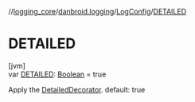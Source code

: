 //[logging_core](../../../index.md)/[danbroid.logging](../index.md)/[LogConfig](index.md)/[DETAILED](-d-e-t-a-i-l-e-d.md)

# DETAILED

[jvm]\
var [DETAILED](-d-e-t-a-i-l-e-d.md): [Boolean](https://kotlinlang.org/api/latest/jvm/stdlib/kotlin/-boolean/index.html) = true

Apply the [DetailedDecorator](../-detailed-decorator.md). default: true
